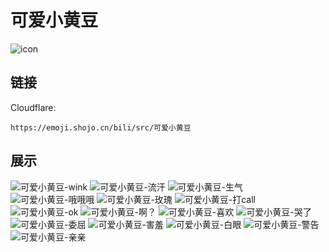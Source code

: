 # 可爱小黄豆
![icon](https://emoji.shojo.cn/bili/src/可爱小黄豆/icon.png)
## 链接
Cloudflare:
```
https://emoji.shojo.cn/bili/src/可爱小黄豆
```
## 展示
![可爱小黄豆-wink](https://emoji.shojo.cn/bili/src/可爱小黄豆/可爱小黄豆-wink.png)
![可爱小黄豆-流汗](https://emoji.shojo.cn/bili/src/可爱小黄豆/可爱小黄豆-流汗.png)
![可爱小黄豆-生气](https://emoji.shojo.cn/bili/src/可爱小黄豆/可爱小黄豆-生气.png)
![可爱小黄豆-哦哦哦](https://emoji.shojo.cn/bili/src/可爱小黄豆/可爱小黄豆-哦哦哦.png)
![可爱小黄豆-玫瑰](https://emoji.shojo.cn/bili/src/可爱小黄豆/可爱小黄豆-玫瑰.png)
![可爱小黄豆-打call](https://emoji.shojo.cn/bili/src/可爱小黄豆/可爱小黄豆-打call.png)
![可爱小黄豆-ok](https://emoji.shojo.cn/bili/src/可爱小黄豆/可爱小黄豆-ok.png)
![可爱小黄豆-啊？](https://emoji.shojo.cn/bili/src/可爱小黄豆/可爱小黄豆-啊？.png)
![可爱小黄豆-喜欢](https://emoji.shojo.cn/bili/src/可爱小黄豆/可爱小黄豆-喜欢.png)
![可爱小黄豆-哭了](https://emoji.shojo.cn/bili/src/可爱小黄豆/可爱小黄豆-哭了.png)
![可爱小黄豆-委屈](https://emoji.shojo.cn/bili/src/可爱小黄豆/可爱小黄豆-委屈.png)
![可爱小黄豆-害羞](https://emoji.shojo.cn/bili/src/可爱小黄豆/可爱小黄豆-害羞.png)
![可爱小黄豆-白眼](https://emoji.shojo.cn/bili/src/可爱小黄豆/可爱小黄豆-白眼.png)
![可爱小黄豆-警告](https://emoji.shojo.cn/bili/src/可爱小黄豆/可爱小黄豆-警告.png)
![可爱小黄豆-亲亲](https://emoji.shojo.cn/bili/src/可爱小黄豆/可爱小黄豆-亲亲.png)
